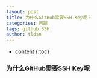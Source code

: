 ```yaml
---
layout: post
title: 为什么GitHub需要SSH Key呢？
categories: 问题
tags: github SSH
author: tldsn
---
```


* content
{:toc}

### 为什么GitHub需要SSH Key呢


